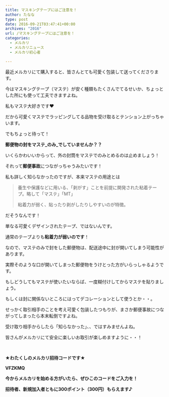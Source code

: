 ```yaml
---
title: マスキングテープにはご注意を！
author: たなな
type: post
date: 2016-09-21T03:47:41+00:00
archives: "2016"
url: /マスキングテープにはご注意を！
categories:
  - メルカリ
  - メルカリニュース
  - メルカリ初心者

---
```

最近メルカリにて購入すると、皆さんとても可愛く包装して送ってくださります。

今はマスキングテープ（マステ）が安く種類もたくさんでてるせいか、ちょっとした所にも使って工夫できますよね。

私もマステ大好きです❤︎

だから可愛くマステでラッピングしてる品物を受け取るとテンション上がっちゃいます。

でもちょっと待って！

**郵便物の封をマステ_のみ_でしていませんか？？**

いくらかわいいからって、外の封筒をマステでのみとめるのは止めましょう！

それって**郵便事故**につながっちゃうみたいです！

私も詳しく知らなかったのですが、本来マステの用途とは

> 養生や保護などに用いる、「剥がす」ことを前提に開発された粘着テープ。略して「マステ」「MT」
> 
> 粘着力が弱く、貼ったり剥がしたりしやすいのが特徴。

だそうなんです！

単なる可愛くデザインされたテープ、ではないんです。

通常のテープよりも**粘着力が弱いのです**！

なので、マステのみで封をした郵便物は、配送途中に封が開いてしまう可能性があります。

実際そのような口が開いてしまった郵便物をうけとった方がいらっしゃるようです。

もしどうしてもマステが使いたいならば、一度糊付けしてからマステを貼りましょう。

もしくは封に関係ないところにはってデコレーションとして使うとか・・。

せっかく取引相手のことを考え可愛く包装したつもりが、まさか郵便事故につながってしまったら本末転倒ですよね。

受け取り相手からしたら「知らなかった」、、ではすみませんよね。

皆さんがメルカリにて安全に楽しいお取引が楽しめますように・・！

&nbsp;

**★わたくしのメルカリ招待コードです★**

**VFZKMQ**

**今からメルカリを始める方がいたら、ぜひこのコードをご入力を！**

**招待者、新規加入者ともに300ポイント（300円）もらえます♪**